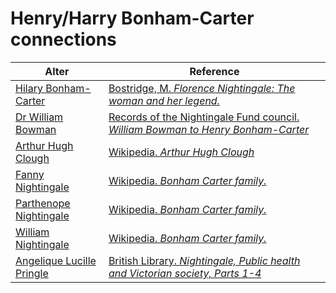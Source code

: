 # Henry/Harry Bonham-Carter connections
| Alter  | Reference|
| ------------- |------------- |
| [Hilary Bonham-Carter](https://github.com/altealo/HilaryBonhamCarter/blob/master/README.md)  |[Bostridge, M. *Florence Nightingale: The woman and her legend.*](https://books.google.co.uk/books?id=OsCiBgAAQBAJ&lpg=PR334&pg=PP1#v=onepage&q&f=false)|
| [Dr William Bowman](https://github.com/altealo/WilliamBowman/blob/master/README.md)  |[Records of the Nightingale Fund council. *William Bowman to Henry Bonham-Carter*](https://discovery.nationalarchives.gov.uk/details/r/499a45ca-e622-4c1a-914b-efd20f0a2609)|
| [Arthur Hugh Clough](https://github.com/altealo/ArthurHughClough/blob/master/README.md)  |[Wikipedia. *Arthur Hugh Clough*](https://en.wikipedia.org/wiki/Arthur_Hugh_Clough)|
| [Fanny Nightingale](https://github.com/altealo/FannyNightingale/blob/master/README.md)  |[Wikipedia. *Bonham Carter family.*](https://en.wikipedia.org/wiki/Bonham_Carter_family)|
| [Parthenope Nightingale](https://github.com/altealo/ParthenopeNightingale/blob/master/README.md)  |[Wikipedia. *Bonham Carter family.*](https://en.wikipedia.org/wiki/Bonham_Carter_family)|
| [William Nightingale](https://github.com/altealo/WilliamNightingale/blob/master/README.md)  |[Wikipedia. *Bonham Carter family.*](https://en.wikipedia.org/wiki/Bonham_Carter_family)|
| [Angelique Lucille Pringle](https://github.com/altealo/AngeliqueLucillePringle/blob/master/README.md)  |[British Library. *Nightingale, Public health and Victorian society, Parts 1-4*](https://onlinelibrary.wiley.com/doi/abs/10.1046/j.1365-2834.2003.00375.x)|
